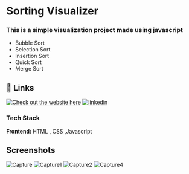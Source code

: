 # Sorting Visualizer
### This is a simple visualization project made using javascript
- Bubble Sort
- Selection Sort
- Insertion Sort
- Quick Sort
- Merge Sort

## 🔗 Links
[![Check out the website here](https://img.shields.io/badge/Project-Link-000?style=for-the-badge&logo=ko-fi&logoColor=white)](https://rj8574.github.io/SortVisualizer/)
[![linkedin](https://img.shields.io/badge/linkedin-0A66C2?style=for-the-badge&logo=linkedin&logoColor=white)](https://www.linkedin.com/in/ritikthakur9/)
### Tech Stack
**Frontend:** HTML , CSS ,Javascript
## Screenshots
![Capture](https://user-images.githubusercontent.com/63467021/233843233-277bb227-0365-4126-9f7e-84dcd310992b.PNG)
![Capture1](https://user-images.githubusercontent.com/63467021/233842755-d232e615-59d7-4bef-8191-3b6f617658f7.PNG)
![Capture2](https://user-images.githubusercontent.com/63467021/233845397-c0470ede-1f6e-4a9a-8330-7b0fe1d48531.PNG)
![Capture4](https://user-images.githubusercontent.com/63467021/233842768-38242b70-7c2f-4649-8411-43ae0e811278.PNG)
